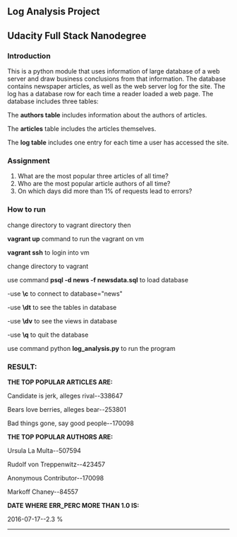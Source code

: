 ## Log Analysis Project

## Udacity Full Stack Nanodegree

###      Introduction


This is a python module that uses information of large database of a web server and draw business conclusions from that information. The database contains newspaper articles, as well as the web server log for the site. The log has a database row for each time a reader loaded a web page. The database includes three tables:

The **authors table** includes information about the authors of articles.

The **articles** table includes the articles themselves.

The **log table** includes one entry for each time a user has accessed the site.


### Assignment

1. What are the most popular three articles of all time? 
2. Who are the most popular article authors of all time?
3.  On which days did more than 1% of requests lead to errors? 



### How to run

change directory to vagrant directory then

**vagrant up** command to run the vagrant on vm

**vagrant ssh** to login into vm

change directory to vagrant

use command **psql -d news -f newsdata.sql** to load database

-use **\c** to connect to database="news"

-use **\dt** to see the tables in database

-use **\dv** to see the views in database

-use **\q** to quit the database

use command python **log_analysis.py** to run the program


### RESULT:

**THE TOP POPULAR ARTICLES ARE:**

Candidate is jerk, alleges rival--338647

Bears love berries, alleges bear--253801

Bad things gone, say good people--170098


**THE TOP POPULAR AUTHORS ARE:**

Ursula La Multa--507594

Rudolf von Treppenwitz--423457

Anonymous Contributor--170098

Markoff Chaney--84557


**DATE WHERE ERR_PERC MORE THAN 1.0 IS:**

2016-07-17--2.3 %     

******************************************************************************************************************************

